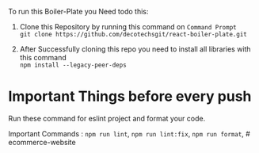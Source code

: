 To run this Boiler-Plate you Need todo this:

1. Clone this Repository by running this command on `Command Prompt` <br />
   `git clone https://github.com/decotechsgit/react-boiler-plate.git`

2. After Successfully cloning this repo you need to install all libraries with this command <br />
   `npm install --legacy-peer-deps`

<h1>Important Things before every push</h1>
Run these command for eslint project and format your code.

Important Commands :
`npm run lint`,
`npm run lint:fix`,
`npm run format`,
#   e c o m m e r c e - w e b s i t e  
 